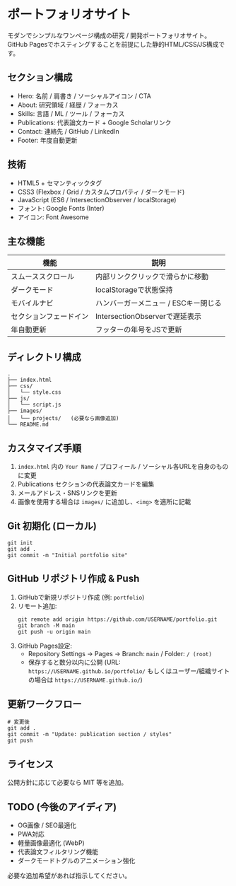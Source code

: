 # ポートフォリオサイト

モダンでシンプルなワンページ構成の研究 / 開発ポートフォリオサイト。  
GitHub Pagesでホスティングすることを前提にした静的HTML/CSS/JS構成です。

## セクション構成
- Hero: 名前 / 肩書き / ソーシャルアイコン / CTA
- About: 研究領域 / 経歴 / フォーカス
- Skills: 言語 / ML / ツール / フォーカス
- Publications: 代表論文カード + Google Scholarリンク
- Contact: 連絡先 / GitHub / LinkedIn
- Footer: 年度自動更新

## 技術
- HTML5 + セマンティックタグ
- CSS3 (Flexbox / Grid / カスタムプロパティ / ダークモード)
- JavaScript (ES6 / IntersectionObserver / localStorage)
- フォント: Google Fonts (Inter)
- アイコン: Font Awesome

## 主な機能
| 機能 | 説明 |
|------|------|
| スムーススクロール | 内部リンククリックで滑らかに移動 |
| ダークモード | localStorageで状態保持 |
| モバイルナビ | ハンバーガーメニュー / ESCキー閉じる |
| セクションフェードイン | IntersectionObserverで遅延表示 |
| 年自動更新 | フッターの年号をJSで更新 |

## ディレクトリ構成
```
.
├── index.html
├── css/
│   └── style.css
├── js/
│   └── script.js
├── images/
│   └── projects/   (必要なら画像追加)
└── README.md
```

## カスタマイズ手順
1. `index.html` 内の `Your Name` / プロフィール / ソーシャル各URLを自身のものに変更
2. Publications セクションの代表論文カードを編集
3. メールアドレス・SNSリンクを更新
4. 画像を使用する場合は `images/` に追加し、`<img>` を適所に記載

## Git 初期化 (ローカル)
```
git init
git add .
git commit -m "Initial portfolio site"
```

## GitHub リポジトリ作成 & Push
1. GitHubで新規リポジトリ作成 (例: `portfolio`)
2. リモート追加:
   ```
   git remote add origin https://github.com/USERNAME/portfolio.git
   git branch -M main
   git push -u origin main
   ```
3. GitHub Pages設定:
   - Repository Settings → Pages → Branch: `main` / Folder: `/ (root)`
   - 保存すると数分以内に公開 (URL: `https://USERNAME.github.io/portfolio/` もしくはユーザー/組織サイトの場合は `https://USERNAME.github.io/`)

## 更新ワークフロー
```
# 変更後
git add .
git commit -m "Update: publication section / styles"
git push
```

## ライセンス
公開方針に応じて必要なら MIT 等を追加。

## TODO (今後のアイディア)
- OG画像 / SEO最適化
- PWA対応
- 軽量画像最適化 (WebP)
- 代表論文フィルタリング機能
- ダークモードトグルのアニメーション強化

必要な追加希望があれば指示してください。
